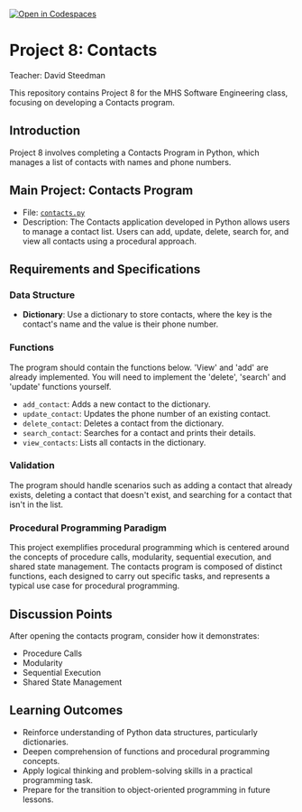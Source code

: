 [![Open in Codespaces](https://classroom.github.com/assets/launch-codespace-7f7980b617ed060a017424585567c406b6ee15c891e84e1186181d67ecf80aa0.svg)](https://classroom.github.com/open-in-codespaces?assignment_repo_id=15044373)
# Project 8: Contacts

Teacher: David Steedman

This repository contains Project 8 for the MHS Software Engineering class, focusing on developing a Contacts program.

## Introduction
Project 8 involves completing a Contacts Program in Python, which manages a list of contacts with names and phone numbers.

## Main Project: Contacts Program
- File: [`contacts.py`](contacts.py)
- Description: The Contacts application developed in Python allows users to manage a contact list. Users can add, update, delete, search for, and view all contacts using a procedural approach.

## Requirements and Specifications

### Data Structure
- **Dictionary**: Use a dictionary to store contacts, where the key is the contact's name and the value is their phone number.

### Functions
The program should contain the functions below. 'View' and 'add' are already implemented. You will need to implement the 'delete', 'search' and 'update' functions yourself.
- `add_contact`: Adds a new contact to the dictionary.
- `update_contact`: Updates the phone number of an existing contact.
- `delete_contact`: Deletes a contact from the dictionary.
- `search_contact`: Searches for a contact and prints their details.
- `view_contacts`: Lists all contacts in the dictionary.


### Validation
The program should handle scenarios such as adding a contact that already exists, deleting a contact that doesn't exist, and searching for a contact that isn't in the list.

### Procedural Programming Paradigm
This project exemplifies procedural programming which is centered around the concepts of procedure calls, modularity, sequential execution, and shared state management. The contacts program is composed of distinct functions, each designed to carry out specific tasks, and represents a typical use case for procedural programming.

## Discussion Points
After opening the contacts program, consider how it demonstrates:
- Procedure Calls
- Modularity
- Sequential Execution
- Shared State Management

## Learning Outcomes
- Reinforce understanding of Python data structures, particularly dictionaries.
- Deepen comprehension of functions and procedural programming concepts.
- Apply logical thinking and problem-solving skills in a practical programming task.
- Prepare for the transition to object-oriented programming in future lessons.